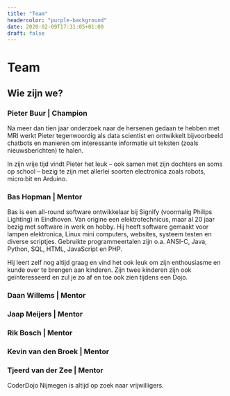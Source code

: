 ```yaml
---
title: "Team"
headercolor: "purple-background"
date: 2020-02-09T17:31:05+01:00
draft: false
---
```


# Team
## Wie zijn we?

### Pieter Buur | Champion
Na meer dan tien jaar onderzoek naar de hersenen gedaan te hebben met MRI werkt Pieter tegenwoordig als data scientist en ontwikkelt bijvoorbeeld chatbots en manieren om interessante informatie uit teksten (zoals nieuwsberichten) te halen.

In zijn vrije tijd vindt Pieter het leuk – ook samen met zijn dochters en soms op school – bezig te zijn met allerlei soorten electronica zoals robots, micro:bit en Arduino.

### Bas Hopman | Mentor
Bas is een all-round software ontwikkelaar bij Signify (voormalig Philips Lighting) in Eindhoven. Van origine een elektrotechnicus, maar al 20 jaar bezig met software in werk en hobby. Hij heeft software gemaakt voor lampen elektronica, Linux mini computers, websites, systeem testen en diverse scriptjes. Gebruikte programmeertalen zijn o.a. ANSI-C, Java, Python, SQL, HTML, JavaScript en PHP.

Hij leert zelf nog altijd graag en vind het ook leuk om zijn enthousiasme en kunde over te brengen aan kinderen. Zijn twee kinderen zijn ook geïnteresseerd en zul je zo af en toe ook zien tijdens een Dojo.

### Daan Willems | Mentor
### Jaap Meijers | Mentor
### Rik Bosch | Mentor
### Kevin van den Broek | Mentor
### Tjeerd van der Zee | Mentor

CoderDojo Nijmegen is altijd op zoek naar vrijwilligers.